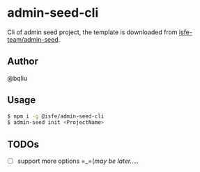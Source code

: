 # admin-seed-cli

Cli of admin seed project, the template is downloaded from [isfe-team/admin-seed](https://github.com/isfe-team/admin-seed).

## Author

@bqliu

## Usage

```sh
$ npm i -g @isfe/admin-seed-cli
$ admin-seed init <ProjectName>
```

## TODOs

- [ ] support more options =_=(*may be later.....*
